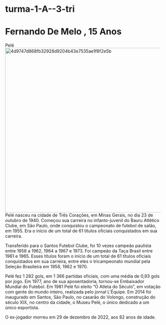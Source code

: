 # turma-1-A--3-tri
# Fernando De Melo , 15 Anos
Pelé
<img width="534" alt="4d9747d868fb32928d9204b43e7535ae1f8f2e5b" src="https://github.com/fernando2445/turma-1-A--3-tri/assets/148547524/cabf54c8-33a8-4662-995d-365dfed66ac9">
Pelé nasceu na cidade de Três Corações, em Minas Gerais, no dia 23 de outubro de 1940. Começou sua carreira no infanto-juvenil do Bauru Atlético Clube, em São Paulo, onde conquistou o campeonato de futebol de salão, em 1955. Era o início de um total de 61 títulos oficiais conquistados em sua carreira.

Transferido para o Santos Futebol Clube, foi 10 vezes campeão paulista entre 1958 a 1962, 1964 a 1967 e 1973. Foi campeão da Taça Brasil entre 1961 e 1965. Esses títulos foram o início de um total de 61 títulos oficiais conquistados em sua carreira, entre eles o tricampeonato mundial pela Seleção Brasileira em 1958, 1962 e 1970.

Pelé fez 1 282 gols, em 1 366 partidas oficiais, com uma média de 0,93 gols por jogo. Em 1977, ano de sua aposentadoria, tornou-se Embaixador Mundial do Futebol. Em 1981 Pelé foi eleito “O Atleta do Século”, em votação com gente do mundo inteiro, realizada pelo jornal L’Équipe. Em 2014 foi inaugurado em Santos, São Paulo, no casarão do Volongo, construção do século XIX, no centro da cidade, o Museu Pelé, o único dedicado a um único esportista.

O ex-jogador morreu em 29 de dezembro de 2022, aos 82 anos de idade.
